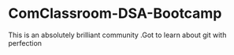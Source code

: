 # ComClassroom-DSA-Bootcamp
This is an absolutely brilliant community .Got to learn about git with perfection 

